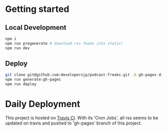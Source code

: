 # Getting started

## Local Development

```sh
npm i
npm run pregenerate # download rss feeds into static/
npm run dev
```

## Deploy

```sh
git clone git@github.com:developersjp/podcast-freaks.git -b gh-pages dist
npm run generate:gh-pages
npm run deploy
```

# Daily Deployment

This project is hosted on [Travis CI](https://travis-ci.org/developersjp/podcast-freaks). With its 'Cron Jobs', all rss seems to be updated on travis and pushed to 'gh-pages' branch of this project.